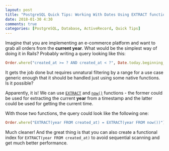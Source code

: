 ```yaml
---
layout: post
title: "PostgreSQL Quick Tips: Working With Dates Using EXTRACT function"
date: 2018-01-30 4:30
comments: true
categories: [PostgreSQL, Database, ActiveRecord, Quick Tips]
---
```


Imagine that you are implementing an e-commerce platform and want to grab all orders from the **current year**. What would be the simplest way of doing it in Rails? Probably writing a query looking like this:

``` ruby
Order.where("created_at >= ? AND created_at < ?", Date.today.beginning_of_year, Date.today.beginning_of_year.next_year)
```

It gets the job done but requires unnatural filtering by a range for a use case generic enough that it should be handled just using some native functions. Is it possible?

Apparently, it is! We can use <a href="https://www.postgresql.org/docs/10/static/functions-datetime.html#FUNCTIONS-DATETIME-EXTRACT" target="_blank">`EXTRACT`</a>  and <a href="https://www.postgresql.org/docs/10/static/functions-datetime.html#FUNCTIONS-DATETIME-CURRENT" target="_blank">`now()`</a> functions - the former could be used for extracting the current **year** from a timestamp and the latter could be used for getting the current time.

With those two functions, the query could look like the following one:

``` ruby
Order.where("EXTRACT(year FROM created_at) = EXTRACT(year FROM now())")
```

Much cleaner! And the great thing is that you can also create a functional index for `EXTRACT(year FROM created_at)` to avoid sequential scanning and get much better performance.
